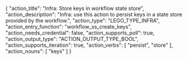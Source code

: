 {
"action_title": "Infra: Store keys in workflow state store",
"action_description": "Infra: use this action to persist keys in a state store provided by the workflow.",
"action_type": "LEGO_TYPE_INFRA",
"action_entry_function": "workflow_ss_create_keys",
"action_needs_credential": false,
"action_supports_poll": true,
"action_output_type": "ACTION_OUTPUT_TYPE_BOOL",
"action_supports_iteration": true,
"action_verbs": [
"persist",
"store"
],
"action_nouns": [
"keys"
]
}

